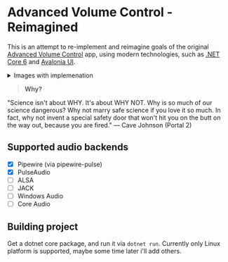 # Advanced Volume Control - Reimagined

This is an attempt to re-implement and reimagine goals of the original
[Advanced Volume Control](https://www.reddit.com/r/ProgrammerHumor/comments/6f2c4v/advanced_volume_control/)
app, using modern technologies, such as [.NET Core 6](https://dotnet.microsoft.com/en-us/) and [Avalonia UI](https://avaloniaui.net/).

<details>
<summary>Images with implemenation</summary>

### Original idea and implementation:
![image info](./Pictures/OG.png)
### Implementation of this project:
![image info](./Pictures/New.png)

 </details>

> **Why?**
> 
"Science isn't about WHY. It's about WHY NOT. Why is so much of our science dangerous? Why not marry safe science if you love it so much. In fact, why not invent a special safety door that won't hit you on the butt on the way out, because you are fired." — Cave Johnson (Portal 2)

## Supported audio backends
- [x] Pipewire (via pipewire-pulse)
- [x] PulseAudio
- [ ] ALSA
- [ ] JACK
- [ ] Windows Audio
- [ ] Core Audio

## Building project

Get a dotnet core package, and run it via `dotnet run`.
Currently only Linux platform is supported, maybe some time later i'll add others.
